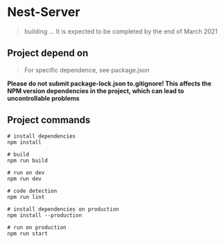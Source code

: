 # Nest-Server

> building ... It is expected to be completed by the end of March 2021

## Project depend on

> For specific dependence, see package.json

**Please do not submit package-lock.json to.gitignore! This affects the NPM version dependencies in the project, which can lead to uncontrollable problems**

## Project commands

``` shell
# install dependencies
npm install

# build
npm run build

# run on dev
npm run dev

# code detection
npm run lint

# install dependencies on production
npm install --production

# run on production
npm run start
```
